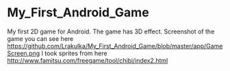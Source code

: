 # My_First_Android_Game
My first 2D game for Android.
The game has 3D effect.
Screenshot of the game you can see here https://github.com/Lrakulka/My_First_Android_Game/blob/master/app/GameScreen.png 
I took sprites from here http://www.famitsu.com/freegame/tool/chibi/index2.html

